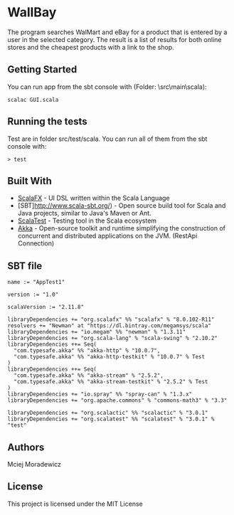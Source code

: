 # WallBay
The program searches WalMart and eBay for a product that is entered by a user in the selected category.
The result is a list of results for both online stores and the cheapest products with a link to the shop.
 
## Getting Started
You can run app from the sbt console with (Folder: \src\main\scala):
```
scalac GUI.scala
```
 
## Running the tests
Test are in folder src/test/scala. You can run all of them from the sbt console with:
```
> test
```
 
## Built With
 
* [ScalaFX](http://www.scalafx.org/) - UI DSL written within the Scala Language
* [SBT]http://www.scala-sbt.org/) - Open source build tool for Scala and Java projects, similar to Java's Maven or Ant.
* [ScalaTest](http://scalatest.org/) - Testing tool in the Scala ecosystem
* [Akka](http://akka.io/) -  Open-source toolkit and runtime simplifying the construction of concurrent and distributed applications on the JVM. (RestApi Connection)
## SBT file 
```
name := "AppTest1"

version := "1.0"

scalaVersion := "2.11.8"

libraryDependencies += "org.scalafx" %% "scalafx" % "8.0.102-R11"
resolvers += "Newman" at "https://dl.bintray.com/megamsys/scala"
libraryDependencies += "io.megam" %% "newman" % "1.3.11"
libraryDependencies += "org.scala-lang" % "scala-swing" % "2.10.2"
libraryDependencies ++= Seq(
  "com.typesafe.akka" %% "akka-http" % "10.0.7",
  "com.typesafe.akka" %% "akka-http-testkit" % "10.0.7" % Test
)
libraryDependencies ++= Seq(
  "com.typesafe.akka" %% "akka-stream" % "2.5.2",
  "com.typesafe.akka" %% "akka-stream-testkit" % "2.5.2" % Test
)
libraryDependencies += "io.spray" %% "spray-can" % "1.3.x"
libraryDependencies += "org.apache.commons" % "commons-math3" % "3.3"

libraryDependencies += "org.scalactic" %% "scalactic" % "3.0.1"
libraryDependencies += "org.scalatest" %% "scalatest" % "3.0.1" % "test"
```
## Authors
 Mciej Moradewicz
 
## License
 
This project is licensed under the MIT License
